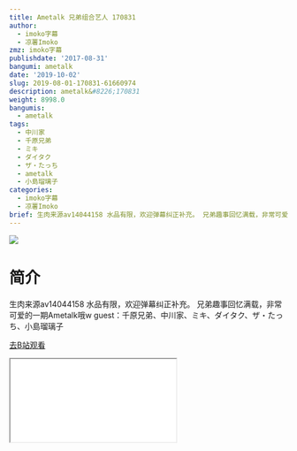 ```yaml
---
title: Ametalk 兄弟组合艺人 170831
author:
  - imoko字幕
  - 凉薯Imoko
zmz: imoko字幕
publishdate: '2017-08-31'
bangumi: ametalk
date: '2019-10-02'
slug: 2019-08-01-170831-61660974
description: ametalk&#8226;170831
weight: 8998.0
bangumis:
  - ametalk
tags:
  - 中川家
  - 千原兄弟
  - ミキ
  - ダイタク
  - ザ・たっち
  - ametalk
  - 小島瑠璃子
categories:
  - imoko字幕
  - 凉薯Imoko
brief: 生肉来源av14044158 水品有限，欢迎弹幕纠正补充。 兄弟趣事回忆满载，非常可爱的一期Ametalk哦w guest：千原兄弟、中川家、ミキ、ダイタク、ザ・たっち、小島瑠璃子
---
```

![](https://raw.githubusercontent.com/tcgriffith/owaraisite/master/static/tmpimg/4066ed112b04fa03360306adab6ddeb6d958fbd1.jpg.480.jpg)
# 简介  
生肉来源av14044158
水品有限，欢迎弹幕纠正补充。
兄弟趣事回忆满载，非常可爱的一期Ametalk哦w
guest：千原兄弟、中川家、ミキ、ダイタク、ザ・たっち、小島瑠璃子  

[去B站观看](https://www.bilibili.com/video/av61660974/)
<div class ="resp-container"><iframe class="testiframe" src="//player.bilibili.com/player.html?aid=61660974"", scrolling="no", allowfullscreen="true" > </iframe></div> 
